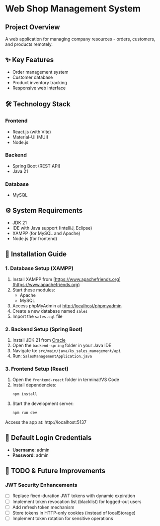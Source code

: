 # Web Shop Management System

## Project Overview
A web application for managing company resources - orders, customers, and products remotely.

## ✨ Key Features
- Order management system
- Customer database
- Product inventory tracking
- Responsive web interface

## 🛠️ Technology Stack
### Frontend
- React.js (with Vite)
- Material-UI (MUI)
- Node.js

### Backend
- Spring Boot (REST API)
- Java 21

### Database
- MySQL

## ⚙️ System Requirements
- JDK 21
- IDE with Java support (IntelliJ, Eclipse)
- XAMPP (for MySQL and Apache)
- Node.js (for frontend)

## 🚀 Installation Guide

### 1. Database Setup (XAMPP)
1. Install XAMPP from [https://www.apachefriends.org](https://www.apachefriends.org)
2. Start these modules:
   - Apache
   - MySQL
3. Access phpMyAdmin at [http://localhost/phpmyadmin](http://localhost/phpmyadmin)
4. Create a new database named `sales`
5. Import the `sales.sql` file

### 2. Backend Setup (Spring Boot)
1. Install JDK 21 from [Oracle](https://www.oracle.com/java/technologies/downloads/)
2. Open the `backend-spring` folder in your Java IDE
3. Navigate to: `src/main/java/ks_sales_management/api`
4. Run: `SalesManagementApplication.java`

### 3. Frontend Setup (React)
1. Open the `frontend-react` folder in terminal/VS Code
2. Install dependencies:
   ```bash
   npm install
3. Start the development server:
   ```bash
   npm run dev
   ```
Access the app at: http://localhost:5137

## 🔑 Default Login Credentials
- **Username**: admin
- **Password**: admin

## 🚧 TODO & Future Improvements

### JWT Security Enhancements
- [ ] Replace fixed-duration JWT tokens with dynamic expiration  
- [ ] Implement token revocation list (blacklist) for logged-out users  
- [ ] Add refresh token mechanism  
- [ ] Store tokens in HTTP-only cookies (instead of localStorage)  
- [ ] Implement token rotation for sensitive operations  
